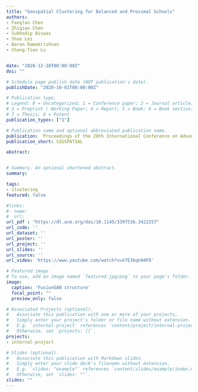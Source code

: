 ```yaml
---
title: "Geospatial Clustering for Balanced and Proximal Schools"
authors:
- Fanglan Chen
- Zhiqian Chen
- Subhodip Biswas
- Shuo Lei
- Naren Ramakrishnan
- Chang-Tien Lu


date: "2020-12-10T00:00:00Z"
doi: ""

# Schedule page publish date (NOT publication's date).
publishDate: "2020-10-01T00:00:00Z"

# Publication type.
# Legend: 0 = Uncategorized; 1 = Conference paper; 2 = Journal article;
# 3 = Preprint / Working Paper; 4 = Report; 5 = Book; 6 = Book section;
# 7 = Thesis; 8 = Patent
publication_types: ["1"]

# Publication name and optional abbreviated publication name.
publication:  Proceedings of the 28th International Conference on Advances in Geographic Information 
publication_short: SIGSPATIAL

abstract:


# Summary. An optional shortened abstract.
summary:

tags:
- clustering
featured: false

#links:
#- name:
#  url:  
url_pdf : "https://dl.acm.org/doi/10.1145/3397536.3422257"
url_code: ''
url_dataset: ''
url_poster: ''
url_project: ''
url_slides: ''
url_source: ''
url_video: 'https://www.youtube.com/watch?v=X7E3bqn94F0'

# Featured image
# To use, add an image named `featured.jpg/png` to your page's folder.
image:
  caption: 'FusionGAN structure'
  focal_point: ""
  preview_only: false

# Associated Projects (optional).
#   Associate this publication with one or more of your projects.
#   Simply enter your project's folder or file name without extension.
#   E.g. `internal-project` references `content/project/internal-project/index.md`.
#   Otherwise, set `projects: []`.
projects:
- internal-project

# Slides (optional).
#   Associate this publication with Markdown slides.
#   Simply enter your slide deck's filename without extension.
#   E.g. `slides: "example"` references `content/slides/example/index.md`.
#   Otherwise, set `slides: ""`.
slides: ""
---
```

